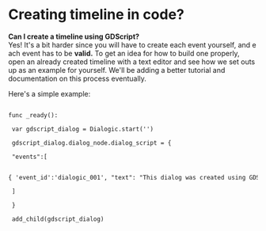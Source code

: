 # Creating timeline in code?

**Can I create a timeline using GDScript?**
Yes! It's a bit harder since you will have to create each event yourself, and each event has to be **valid.** To get an idea for how to build one properly, open an already created timeline with a text editor and see how we set outs up as an example for yourself. We'll be adding a better tutorial and documentation on this process eventually.


Here's a simple example:

```

func _ready():

 var gdscript_dialog = Dialogic.start('')

 gdscript_dialog.dialog_node.dialog_script = {

 "events":[

 { 'event_id':'dialogic_001', "text": "This dialog was created using GDScript!"}

 ]

 }

 add_child(gdscript_dialog)

```

